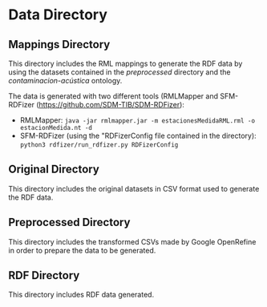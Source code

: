 # Data Directory

## Mappings Directory
This directory includes the RML mappings to generate the RDF data by using the datasets contained in the *preprocessed* directory and the *contaminacion-acústica* ontology.

The data is generated with two different tools (RMLMapper and SFM-RDFizer (https://github.com/SDM-TIB/SDM-RDFizer):
- RMLMapper: `java -jar rmlmapper.jar -m estacionesMedidaRML.rml -o estacionMedida.nt -d`
- SFM-RDFizer (using the "RDFizerConfig file contained in the directory): `python3 rdfizer/run_rdfizer.py RDFizerConfig`

## Original Directory
This directory includes the original datasets in CSV format used to generate the RDF data.

## Preprocessed Directory
This directory includes the transformed CSVs made by Google OpenRefine in order to prepare the data to be generated.

## RDF Directory
This directory includes RDF data generated.
